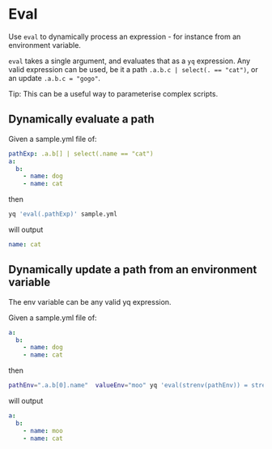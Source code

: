 # Eval

Use `eval` to dynamically process an expression - for instance from an environment variable.

`eval` takes a single argument, and evaluates that as a `yq` expression. Any valid expression can be used, be it a path `.a.b.c | select(. == "cat")`, or an update `.a.b.c = "gogo"`.

Tip: This can be a useful way to parameterise complex scripts.

## Dynamically evaluate a path
Given a sample.yml file of:
```yaml
pathExp: .a.b[] | select(.name == "cat")
a:
  b:
    - name: dog
    - name: cat
```
then
```bash
yq 'eval(.pathExp)' sample.yml
```
will output
```yaml
name: cat
```

## Dynamically update a path from an environment variable
The env variable can be any valid yq expression.

Given a sample.yml file of:
```yaml
a:
  b:
    - name: dog
    - name: cat
```
then
```bash
pathEnv=".a.b[0].name"  valueEnv="moo" yq 'eval(strenv(pathEnv)) = strenv(valueEnv)' sample.yml
```
will output
```yaml
a:
  b:
    - name: moo
    - name: cat
```

